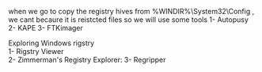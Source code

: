 when we go to copy the registry hives from %WINDIR%\System32\Config , we cant becaure it is reistcted files
so we will use some tools 
1- Autopusy 
2- KAPE
3- FTKimager 

Exploring Windows rigstry  
1- Rigstry Viewer  
2- Zimmerman's Registry Explorer:
3- Regripper  
